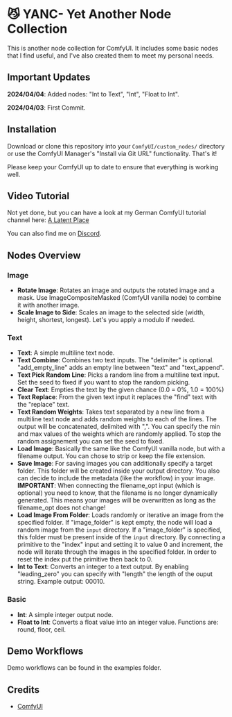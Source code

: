# :smirk_cat: YANC- Yet Another Node Collection

This is another node collection for ComfyUI. It includes some basic nodes that I find useful, and I've also created them to meet my personal needs.

## Important Updates

**2024/04/04**: Added nodes: "Int to Text", "Int", "Float to Int".

**2024/04/03**: First Commit.

## Installation

Download or clone this repository into your `ComfyUI/custom_nodes/` directory or use the ComfyUI Manager's "Install via Git URL" functionality.  That's it!

Please keep your ComfyUI up to date to ensure that everything is working well.

## Video Tutorial

Not yet done, but you can have a look at my German ComfyUI tutorial channel here: [A Latent Place][youtubelink]

You can also find me on [Discord][discordlink].

## Nodes Overview

### Image
- **Rotate Image**: Rotates an image and outputs the rotated image and a mask. Use ImageCompositeMasked (ComfyUI vanilla node) to combine it with another image.
- **Scale Image to Side**: Scales an image to the selected side (width, height, shortest, longest). Let's you apply a modulo if needed.

### Text
- **Text**: A simple multiline text node.
- **Text Combine**: Combines two text inputs. The "delimiter" is optional. "add_empty_line" adds an empty line between "text" and "text_append".
- **Text Pick Random Line**: Picks a random line from a multiline text input. Set the seed to fixed if you want to stop the random picking.
- **Clear Text**: Empties the text by the given chance (0.0 = 0%, 1.0 = 100%)
- **Text Replace**: From the given text input it replaces the "find" text with the "replace" text.
- **Text Random Weights**: Takes text separated by a new line from a multiline text node and adds random weights to each of the lines. The output will be concatenated, delimited with ",". You can specify the min and max values of the weights which are randomly applied. To stop the random assignement you can set the seed to fixed.
- **Load Image**: Basically the same like the ComfyUI vanilla node, but with a filename output. You can chose to strip or keep the file extension.
- **Save Image**: For saving images you can additionally specify a target folder. This folder will be created inside your output directory. You also can decide to include the metadata (like the workflow) in your image. **IMPORTANT**: When connecting the filename_opt input (which is optional) you need to know, that the filename is no longer dynamically generated. This means your images will be overwritten as long as the filename_opt does not change!
- **Load Image From Folder**: Loads randomly or iterative an image from the specified folder. If "image_folder" is kept empty, the node will load a random image from the `input` directory. If a "image_folder" is specified, this folder must be present inside of the `input` directory. By connecting a primitive to the "index" input and setting it to value 0 and increment, the node will iterate through the images in the specified folder. In order to reset the index put the primitive then back to 0.
- **Int to Text**: Converts an integer to a text output. By enabling "leading_zero" you can specify with "length" the length of the ouput string. Example output: 00010.

### Basic
- **Int**: A simple integer output node.
- **Float to Int**: Converts a float value into an integer value. Functions are: round, floor, ceil.

## Demo Workflows

Demo workflows can be found in the examples folder.

## Credits

- [ComfyUI][comfyuilink]


[youtubelink]: https://youtube.com/@alatentplace
[discordlink]: https://discord.gg/WWsZSnWr89
[comfyuilink]: https://github.com/comfyanonymous/ComfyUI
